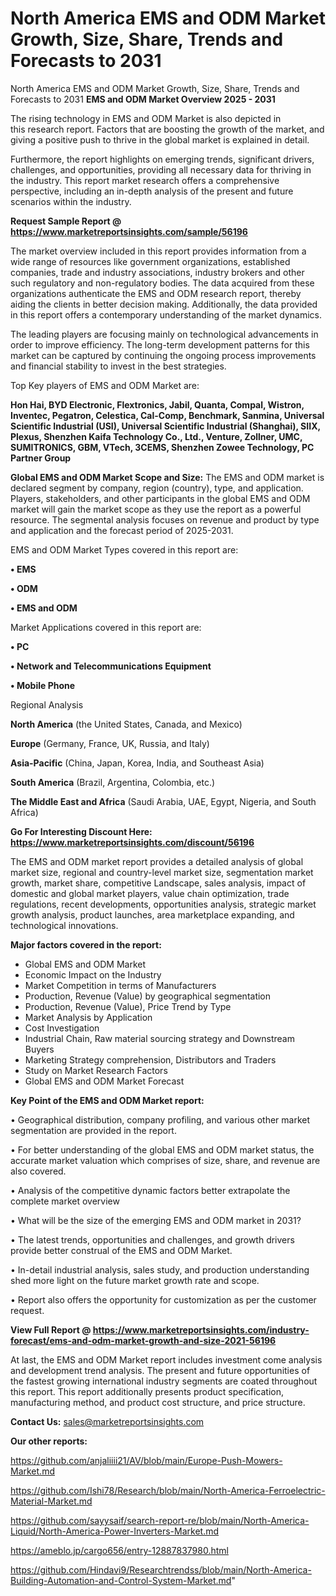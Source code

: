 # North America EMS and ODM Market Growth, Size, Share, Trends and Forecasts to 2031
North America EMS and ODM Market Growth, Size, Share, Trends and Forecasts to 2031
<Strong> EMS and ODM Market Overview 2025 - 2031</strong>

The rising technology in EMS and ODM Market is also depicted in this research report. Factors that are boosting the growth of the market, and giving a positive push to thrive in the global market is explained in detail.

Furthermore, the report highlights on emerging trends, significant drivers, challenges, and opportunities, providing all necessary data for thriving in the industry. This report market research offers a comprehensive perspective, including an in-depth analysis of the present and future scenarios within the industry.

<strong>Request Sample Report @ <a href=https://www.marketreportsinsights.com/sample/56196>https://www.marketreportsinsights.com/sample/56196</a></strong>

The market overview included in this report provides information from a wide range of resources like government organizations, established companies, trade and industry associations, industry brokers and other such regulatory and non-regulatory bodies. The data acquired from these organizations authenticate the EMS and ODM research report, thereby aiding the clients in better decision making. Additionally, the data provided in this report offers a contemporary understanding of the market dynamics.

The leading players are focusing mainly on technological advancements in order to improve efficiency. The long-term development patterns for this market can be captured by continuing the ongoing process improvements and financial stability to invest in the best strategies.

Top Key players of EMS and ODM Market are:

<strong>Hon Hai, BYD Electronic, Flextronics, Jabil, Quanta, Compal, Wistron, Inventec, Pegatron, Celestica, Cal-Comp, Benchmark, Sanmina, Universal Scientific Industrial (USI), Universal Scientific Industrial (Shanghai), SIIX, Plexus, Shenzhen Kaifa Technology Co., Ltd., Venture, Zollner, UMC, SUMITRONICS, GBM, VTech, 3CEMS, Shenzhen Zowee Technology, PC Partner Group</strong>

<strong><b>Global EMS and ODM Market Scope and Size:</b></strong>
The EMS and ODM market is declared segment by company, region (country), type, and application. Players, stakeholders, and other participants in the global EMS and ODM market will gain the market scope as they use the report as a powerful resource. The segmental analysis focuses on revenue and product by type and application and the forecast period of 2025-2031.

EMS and ODM Market Types covered in this report are:

<strong>• EMS

• ODM

• EMS and ODM</strong>

Market Applications covered in this report are:

<strong>• PC

• Network and Telecommunications Equipment

• Mobile Phone</strong> 

Regional Analysis

<strong>North America</strong> (the United States, Canada, and Mexico)

<strong>Europe</strong> (Germany, France, UK, Russia, and Italy)

<strong>Asia-Pacific</strong> (China, Japan, Korea, India, and Southeast Asia)

<strong>South America</strong> (Brazil, Argentina, Colombia, etc.)

<strong>The Middle East and Africa</strong> (Saudi Arabia, UAE, Egypt, Nigeria, and South Africa)

<strong>Go For Interesting Discount Here: <a href=https://www.marketreportsinsights.com/discount/56196>https://www.marketreportsinsights.com/discount/56196</a></strong>

The EMS and ODM market report provides a detailed analysis of global market size, regional and country-level market size, segmentation market growth, market share, competitive Landscape, sales analysis, impact of domestic and global market players, value chain optimization, trade regulations, recent developments, opportunities analysis, strategic market growth analysis, product launches, area marketplace expanding, and technological innovations.

<strong><b>Major factors covered in the report:</b></strong>
<ul>
  <li>Global EMS and ODM Market </li>
  <li>Economic Impact on the Industry</li>
  <li>Market Competition in terms of Manufacturers</li>
  <li>Production, Revenue (Value) by geographical segmentation</li>
  <li>Production, Revenue (Value), Price Trend by Type</li>
  <li>Market Analysis by Application</li>
  <li>Cost Investigation</li>
  <li>Industrial Chain, Raw material sourcing strategy and Downstream Buyers</li>
  <li>Marketing Strategy comprehension, Distributors and Traders</li>
  <li>Study on Market Research Factors</li>
  <li>Global EMS and ODM Market Forecast</li>
</ul>

<strong><b>Key Point of the EMS and ODM Market report:</b></strong>

• Geographical distribution, company profiling, and various other market segmentation are provided in the report.

• For better understanding of the global EMS and ODM market status, the accurate market valuation which comprises of size, share, and revenue are also covered.

• Analysis of the competitive dynamic factors better extrapolate the complete market overview

• What will be the size of the emerging EMS and ODM market in 2031?

• The latest trends, opportunities and challenges, and growth drivers provide better construal of the EMS and ODM Market.

• In-detail industrial analysis, sales study, and production understanding shed more light on the future market growth rate and scope.

• Report also offers the opportunity for customization as per the customer request.

<strong><b>View Full Report @ <a href=https://www.marketreportsinsights.com/industry-forecast/ems-and-odm-market-growth-and-size-2021-56196>https://www.marketreportsinsights.com/industry-forecast/ems-and-odm-market-growth-and-size-2021-56196</a></b></strong>


At last, the EMS and ODM Market report includes investment come analysis and development trend analysis. The present and future opportunities of the fastest growing international industry segments are coated throughout this report. This report additionally presents product specification, manufacturing method, and product cost structure, and price structure.

<strong>Contact Us:</strong>
sales@marketreportsinsights.com

<strong>Our other reports:</strong>

<a href=https://github.com/anjaliiii21/AV/blob/main/Europe-Push-Mowers-Market.md>https://github.com/anjaliiii21/AV/blob/main/Europe-Push-Mowers-Market.md</a>

<a href=https://github.com/Ishi78/Research/blob/main/North-America-Ferroelectric-Material-Market.md>https://github.com/Ishi78/Research/blob/main/North-America-Ferroelectric-Material-Market.md</a>

<a href=https://github.com/sayysaif/search-report-re/blob/main/North-America-Liquid/North-America-Power-Inverters-Market.md>https://github.com/sayysaif/search-report-re/blob/main/North-America-Liquid/North-America-Power-Inverters-Market.md</a>

<a href=https://ameblo.jp/cargo656/entry-12887837980.html>https://ameblo.jp/cargo656/entry-12887837980.html</a>

<a href=https://github.com/Hindavi9/Researchtrendss/blob/main/North-America-Building-Automation-and-Control-System-Market.md>https://github.com/Hindavi9/Researchtrendss/blob/main/North-America-Building-Automation-and-Control-System-Market.md</a>"
